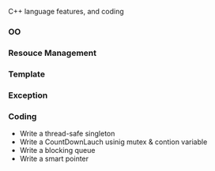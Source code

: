 C++ language features, and coding

### OO

### Resouce Management

### Template

### Exception

### Coding
* Write a thread-safe singleton
* Write a CountDownLauch usinig mutex & contion variable
* Write a blocking queue
* Write a smart pointer

